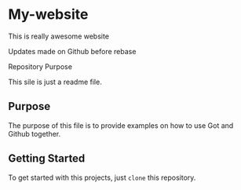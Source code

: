 # My-website

This is really awesome website

Updates made on Github before rebase

Repository Purpose

This sile is just a readme file.

## Purpose

The purpose of this file is to provide examples on how to use Got and Github together.

## Getting Started

To get started with this projects, just `clone` this repository.

